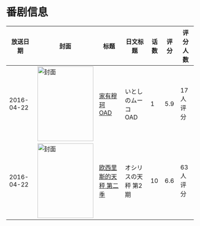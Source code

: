 # 番剧信息

|放送日期|封面|标题|日文标题|话数|评分|评分人数|
|---|---|---|---|---|---|---|
|2016-04-22|<img src="https://lain.bgm.tv/pic/cover/c/07/42/157990_MUMjj.jpg" alt="封面" style="width:150px;height:200px;object-fit:cover;">|[家有穆珂 OAD](https://bangumi.tv/subject/157990)|いとしのムーコ OAD|1|5.9|17人评分|
|2016-04-22|<img src="https://lain.bgm.tv/pic/cover/c/02/db/177664_IxCcr.jpg" alt="封面" style="width:150px;height:200px;object-fit:cover;">|[欧西里斯的天秤 第二季](https://bangumi.tv/subject/177664)|オシリスの天秤 第2期|10|6.6|63人评分|
